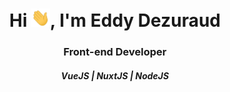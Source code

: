 <h1 align="center">Hi <img src="https://raw.githubusercontent.com/ABSphreak/ABSphreak/master/gifs/Hi.gif" width="30px">, I'm Eddy Dezuraud</h1>
<h3 align="center">Front-end Developer</h3>
<h5 align="center">VueJS | NuxtJS | NodeJS</h5>
